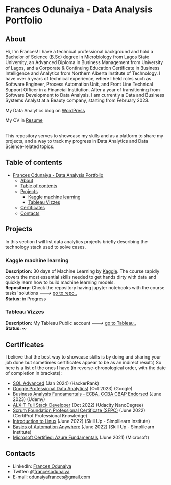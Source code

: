 # Frances Odunaiya - Data Analysis Portfolio

## About

Hi, I'm Frances! I have a technical professional background and hold a Bachelor of Science (B.Sc) degree in Microbiology from Lagos State University, an Advanced Diploma in Business Management from University of Lagos, and a Corporate & Continuing Education Certificate in Business Intelligence and Analytics from Northern Alberta Institute of Technology. I have over 5 years of technical experience, where I held roles such as Software Engineer, Process Automation Unit, and Front Line Technical Support Officer in a Financial Institution. After a year of transitioning from Software Development to Data Analysis, I am currently a Data and Business Systems Analyst at a Beauty company, starting from February 2023.

My Data Analytics blog on [WordPress](https://odunaiyafrances.wordpress.com/2023/12/19/growth-unlocked/)

My CV in [Resume](https://frances-odunaiya.github.io/Online_Resume/)

<br>
This repository serves to showcase my skills and as a platform to share my projects, and a way to track my progress in Data Analytics and Data Science-related topics.  
<br>

## Table of contents

- [Frances Odunaiya - Data Analysis Portfolio](#frances-odunaiya---data-analysis-portfolio)
  - [About](#about)
  - [Table of contents](#table-of-contents)
  - [Projects](#projects)
    - [Kaggle machine learning](#kaggle-machine-learning)
    - [Tableau Vizzes](#tableau-vizzes)
  - [Certificates](#certificates)
  - [Contacts](#contacts)

## Projects

In this section I will list data analytics projects briefly describing the technology stack used to solve cases.

### Kaggle machine learning

**Description:** 30 days of Machine Learning by [Kaggle](https://www.kaggle.com/learn/intro-to-machine-learning). The course rapidly covers the most essential skills needed to get hands dirty with data and quickly learn how to build machine learning models.  
**Repository:** Check the repository having jupyter notebooks with the course tasks' solutions ---> [go to repo..](https://github.com/frances-odunaiya/kaggle_machine_learning)  
**Status:** in Progress

### Tableau Vizzes

**Description:** My Tableau Public account ---> [go to Tableau..](https://public.tableau.com/app/profile/frances.odunaiya/)  
**Status:** ∞

## Certificates

I believe that the best way to showcase skills is by doing and sharing your job done but sometimes certificates appear to be as an indirect result:) So here is a list of the ones I have (in reverse-chronological order, with the date of completion in brackets):

- [SQL Advanced](https://www.hackerrank.com/certificates/a1b6a80f2c40) (Jan 2024) (HackerRank)
- [Google Professional Data Analytics](https://coursera.org/verify/professional-cert/L7M5PHZLC5V8)) (Oct 2023) (Google)
- [Business Analysis Fundamentals - ECBA, CCBA CBAP Endorsed](https://learn.microsoft.com/en-us/credentials/certifications/azure-fundamentals/) (June 2023) (Udemy)
- [ALX-T Full Stack Developer](confirm.udacity.com/S5KCDGDC) (Oct 2022) (Udacity NanoDegree)
- [Scrum Foundation Professional Certificate (SFPC)](https://certiprof.com/collections/devops-certifications) (June 2022) (CertiProf Professional Knowledge)
- [Introduction to Linux](https://www.simplilearn.com/search?tag=Basic+Introduction+to+Linux+Course) (June 2022) (Skill Up - Simplilearn Institute)
- [Basics of Automation Anywhere](https://www.simplilearn.com/search?tag=Basic+of+Automation+Anywhere) (June 2022) (Skill Up - Simplilearn Institute)
- [Microsoft Certified: Azure Fundamentals](https://learn.microsoft.com/en-us/credentials/certifications/azure-fundamentals/) (June 2021) (Microsoft)

## Contacts

- LinkedIn: [Frances Odunaiya](www.linkedin.com/in/frances-odunaiya)
- Twitter: [@francesodunaiya](https://twitter.com/francesodunaiya)
- E-mail: odunaiyafrances@gmail.com
